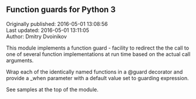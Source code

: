 ## Function guards for Python 3  
Originally published: 2016-05-01 13:08:56  
Last updated: 2016-05-01 13:11:05  
Author: Dmitry Dvoinikov  
  
This module implements a function guard - facility to redirect the the call to one of several function implementations at run time based on the actual call arguments.

Wrap each of the identically named functions in a @guard decorator and provide a _when parameter with a default value set to guarding expression.

See samples at the top of the module.